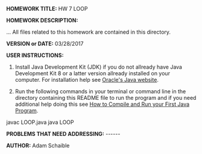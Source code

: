 **HOMEWORK TITLE:** HW 7 LOOP

**HOMEWORK DESCRIPTION:**

...
All files related to this homework are contained in this directory.

**VERSION or DATE:** 03/28/2017

**USER INSTRUCTIONS:** 

1) Install Java Development Kit (JDK) if you do not allready have Java Development Kit 8 or a latter version allready installed on your computer. For installation help see [Oracle's Java website](https://www.oracle.com/java/technologies/javase-downloads.html).

2) Run the following commands in your terminal or command line in the directory containing this README file to run the program and if you need additional help doing this see [How to Compile and Run your First Java Program](https://beginnersbook.com/2013/05/first-java-program/).

javac LOOP.java
java LOOP

**PROBLEMS THAT NEED ADDRESSING:** ------

**AUTHOR:** Adam Schaible